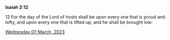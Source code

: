 **Isaiah 2:12**

12 For the day of the Lord of hosts shall be upon every one that is proud and lofty, and upon every one that is lifted up; and he shall be brought low:

[Wednesday 01-March, 2023](https://t.me/s/daily_scripture)
